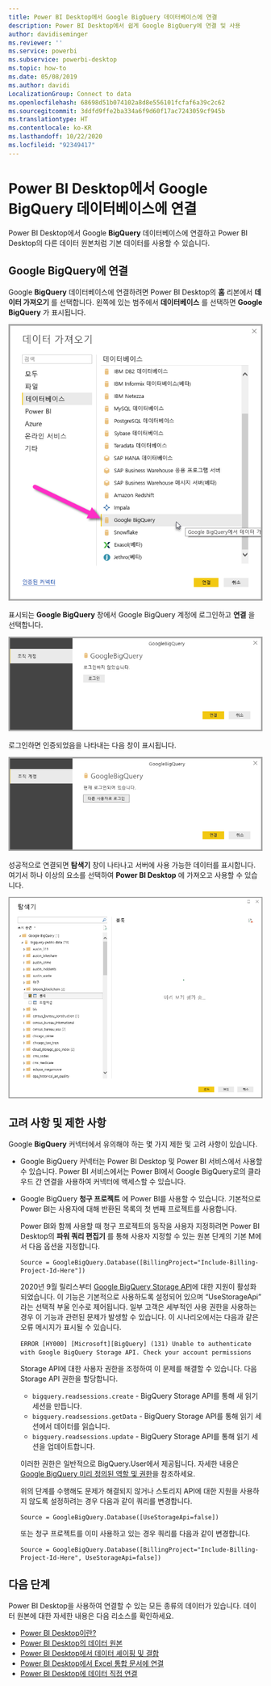```yaml
---
title: Power BI Desktop에서 Google BigQuery 데이터베이스에 연결
description: Power BI Desktop에서 쉽게 Google BigQuery에 연결 및 사용
author: davidiseminger
ms.reviewer: ''
ms.service: powerbi
ms.subservice: powerbi-desktop
ms.topic: how-to
ms.date: 05/08/2019
ms.author: davidi
LocalizationGroup: Connect to data
ms.openlocfilehash: 68698d51b074102a8d8e556101fcfaf6a39c2c62
ms.sourcegitcommit: 3ddfd9ffe2ba334a6f9d60f17ac7243059cf945b
ms.translationtype: HT
ms.contentlocale: ko-KR
ms.lasthandoff: 10/22/2020
ms.locfileid: "92349417"
---
```

# <a name="connect-to-a-google-bigquery-database-in-power-bi-desktop"></a>Power BI Desktop에서 Google BigQuery 데이터베이스에 연결
Power BI Desktop에서 Google **BigQuery** 데이터베이스에 연결하고 Power BI Desktop의 다른 데이터 원본처럼 기본 데이터를 사용할 수 있습니다.

## <a name="connect-to-google-bigquery"></a>Google BigQuery에 연결
Google **BigQuery** 데이터베이스에 연결하려면 Power BI Desktop의 **홈** 리본에서 **데이터 가져오기** 를 선택합니다. 왼쪽에 있는 범주에서 **데이터베이스** 를 선택하면 **Google BigQuery** 가 표시됩니다.

![Google BigQuery에 대한 데이터 가져오기 대화 상자](media/desktop-connect-bigquery/connect_bigquery_01.png)

표시되는 **Google BigQuery** 창에서 Google BigQuery 계정에 로그인하고 **연결** 을 선택합니다.

![Google BigQuery에 로그인](media/desktop-connect-bigquery/connect_bigquery_02.png)

로그인하면 인증되었음을 나타내는 다음 창이 표시됩니다. 

![Google에 로그인됨](media/desktop-connect-bigquery/connect_bigquery_02b.png)

성공적으로 연결되면 **탐색기** 창이 나타나고 서버에 사용 가능한 데이터를 표시합니다. 여기서 하나 이상의 요소를 선택하여 **Power BI Desktop** 에 가져오고 사용할 수 있습니다.

![Google BigQuery의 데이터](media/desktop-connect-bigquery/connect_bigquery_03.png)

## <a name="considerations-and-limitations"></a>고려 사항 및 제한 사항
Google **BigQuery** 커넥터에서 유의해야 하는 몇 가지 제한 및 고려 사항이 있습니다.

* Google BigQuery 커넥터는 Power BI Desktop 및 Power BI 서비스에서 사용할 수 있습니다. Power BI 서비스에서는 Power BI에서 Google BigQuery로의 클라우드 간 연결을 사용하여 커넥터에 액세스할 수 있습니다.

* Google BigQuery **청구 프로젝트** 에 Power BI를 사용할 수 있습니다. 기본적으로 Power BI는 사용자에 대해 반환된 목록의 첫 번째 프로젝트를 사용합니다. 

  Power BI와 함께 사용할 때 청구 프로젝트의 동작을 사용자 지정하려면 Power BI Desktop의 **파워 쿼리 편집기** 를 통해 사용자 지정할 수 있는 원본 단계의 기본 M에서 다음 옵션을 지정합니다.

  ```
  Source = GoogleBigQuery.Database([BillingProject="Include-Billing-Project-Id-Here"])
  ```

  2020년 9월 릴리스부터 [Google BigQuery Storage API](https://cloud.google.com/bigquery/docs/reference/storage)에 대한 지원이 활성화되었습니다. 이 기능은 기본적으로 사용하도록 설정되어 있으며 “UseStorageApi” 라는 선택적 부울 인수로 제어됩니다. 일부 고객은 세부적인 사용 권한을 사용하는 경우 이 기능과 관련된 문제가 발생할 수 있습니다. 이 시나리오에서는 다음과 같은 오류 메시지가 표시될 수 있습니다.

  `ERROR [HY000] [Microsoft][BigQuery] (131) Unable to authenticate with Google BigQuery Storage API. Check your account permissions`

  Storage API에 대한 사용자 권한을 조정하여 이 문제를 해결할 수 있습니다. 다음 Storage API 권한을 할당합니다.

  - `bigquery.readsessions.create` - BigQuery Storage API를 통해 새 읽기 세션을 만듭니다.
  - `bigquery.readsessions.getData` - BigQuery Storage API를 통해 읽기 세션에서 데이터를 읽습니다.
  - `bigquery.readsessions.update` - BigQuery Storage API를 통해 읽기 세션을 업데이트합니다.

  이러한 권한은 일반적으로 BigQuery.User에서 제공됩니다. 자세한 내용은 [Google BigQuery 미리 정의된 역할 및 권한](https://cloud.google.com/bigquery/docs/access-control)을 참조하세요.
  
  위의 단계를 수행해도 문제가 해결되지 않거나 스토리지 API에 대한 지원을 사용하지 않도록 설정하려는 경우 다음과 같이 쿼리를 변경합니다.
  ```
  Source = GoogleBigQuery.Database([UseStorageApi=false])
  ```
  또는 청구 프로젝트를 이미 사용하고 있는 경우 쿼리를 다음과 같이 변경합니다.
  ```
  Source = GoogleBigQuery.Database([BillingProject="Include-Billing-Project-Id-Here", UseStorageApi=false])
  ```

## <a name="next-steps"></a>다음 단계
Power BI Desktop을 사용하여 연결할 수 있는 모든 종류의 데이터가 있습니다. 데이터 원본에 대한 자세한 내용은 다음 리소스를 확인하세요.

* [Power BI Desktop이란?](../fundamentals/desktop-what-is-desktop.md)
* [Power BI Desktop의 데이터 원본](desktop-data-sources.md)
* [Power BI Desktop에서 데이터 셰이핑 및 결합](desktop-shape-and-combine-data.md)
* [Power BI Desktop에서 Excel 통합 문서에 연결](desktop-connect-excel.md)   
* [Power BI Desktop에 데이터 직접 연결](desktop-enter-data-directly-into-desktop.md)   
